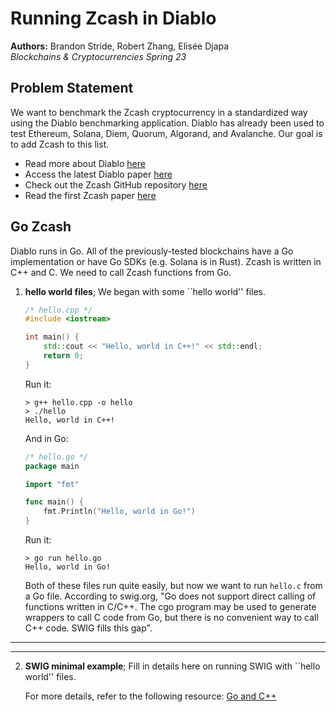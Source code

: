 # Running Zcash in Diablo

**Authors:** Brandon Stride, Robert Zhang, Elisée Djapa<br>
*Blockchains & Cryptocurrencies Spring 23*

## Problem Statement
We want to benchmark the Zcash cryptocurrency in a standardized way using the Diablo benchmarking application. Diablo has already been used to test Ethereum, Solana, Diem, Quorum, Algorand, and Avalanche. Our goal is to add Zcash to this list.

- Read more about Diablo [here](https://diablobench.github.io/)
- Access the latest Diablo paper [here](https://www.researchgate.net/publication/367219444_Diablo_A_Benchmark_Suite_for_Blockchains)
- Check out the Zcash GitHub repository [here](https://github.com/zcash/zcash)
- Read the first Zcash paper [here](http://zerocash-project.org/media/pdf/zerocash-oakland2014.pdf)

## Go Zcash
Diablo runs in Go. All of the previously-tested blockchains have a Go implementation or have Go SDKs (e.g. Solana is in Rust). Zcash is written in C++ and C. We need to call Zcash functions from Go.
1. **hello world files**; We began with some ``hello world'' files.
    ```c++
    /* hello.cpp */
    #include <iostream>

    int main() {
        std::cout << "Hello, world in C++!" << std::endl;
        return 0;
    }
    ```

    Run it:
    ```console
    > g++ hello.cpp -o hello
    > ./hello
    Hello, world in C++!
    ```

    And in Go:
    ```go
    /* hello.go */
    package main

    import "fmt"

    func main() {
        fmt.Println("Hello, world in Go!")
    }
    ```

    Run it:
    ```console
    > go run hello.go
    Hello, world in Go!
    ```

    Both of these files run quite easily, but now we want to run `hello.c` from a Go file. According to swig.org, "Go does not support direct calling of functions written in C/C++. The cgo program may be used to generate wrappers to call C code from Go, but there is no convenient way to call C++ code. SWIG fills this gap".

----
---

2. **SWIG minimal example**; Fill in details here on running SWIG with ``hello world'' files.

    For more details, refer to the following resource: [Go and C++](https://go.dev/doc/go1.2#cgo_and_cpp)


